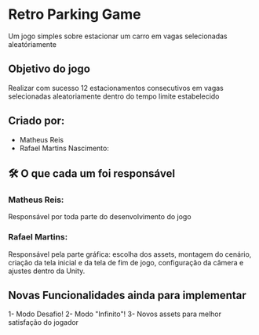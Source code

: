 
# Retro Parking Game

Um jogo simples sobre estacionar um carro em vagas selecionadas aleatóriamente

## Objetivo do jogo

Realizar com sucesso 12 estacionamentos consecutivos em vagas selecionadas aleatoriamente dentro do tempo limite estabelecido

## Criado por:

- Matheus Reis
- Rafael Martins Nascimento:



## 🛠 O que cada um foi responsável
### Matheus Reis:
Responsável por toda parte do desenvolvimento do jogo
### Rafael Martins:
Responsável pela parte gráfica: escolha dos assets, montagem do cenário, criação da tela inicial e da tela de fim de jogo, configuração da câmera e ajustes dentro da Unity.

## Novas Funcionalidades ainda para implementar
1- Modo Desafio!
2- Modo "Infinito"!
3- Novos assets para melhor satisfação do jogador
